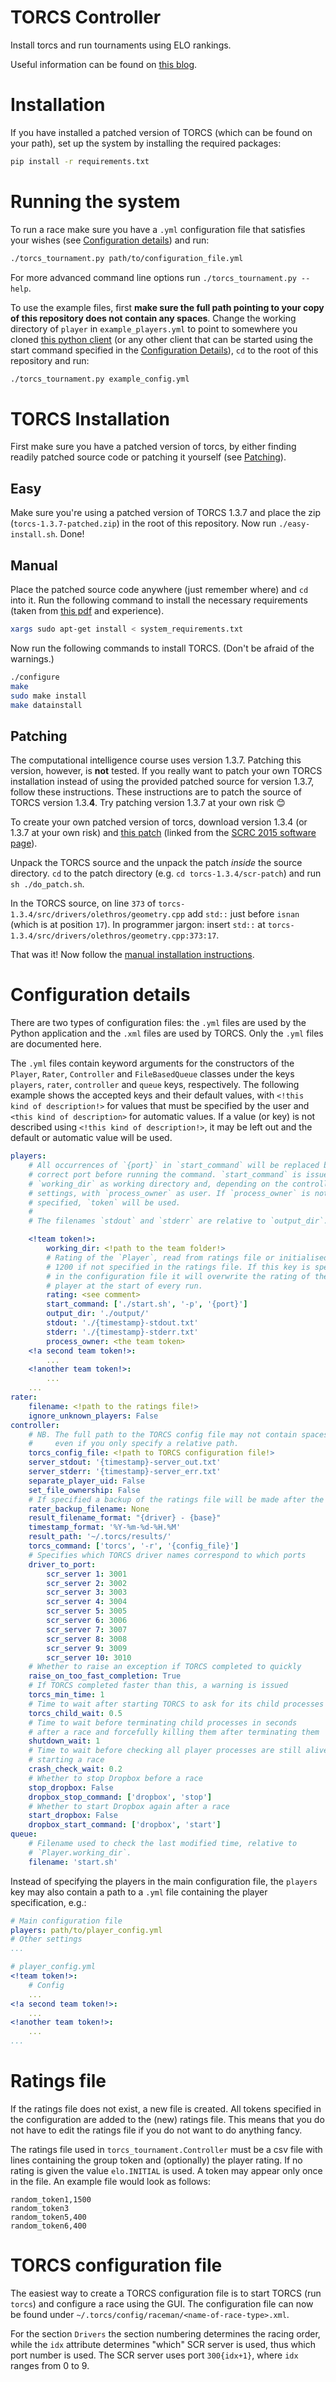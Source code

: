 # TORCS Controller
Install torcs and run tournaments using ELO rankings.

Useful information can be found on [this blog](http://www.xed.ch/help/torcs.html).

# Installation
If you have installed a patched version of TORCS (which can be found on your path), set up the system by installing the required packages:

```bash
pip install -r requirements.txt
```

# Running the system
To run a race make sure you have a `.yml` configuration file that satisfies your wishes (see [Configuration details](#configuration-details)) and run:

```bash
./torcs_tournament.py path/to/configuration_file.yml
```

For more advanced command line options run `./torcs_tournament.py --help`.

To use the example files, first **make sure the full path pointing to your copy of this repository does not contain any spaces**. Change the working directory of `player` in `example_players.yml` to point to somewhere you cloned [this python client](https://www.github.com/mpvharmelen/torcs-client) (or any other client that can be started using the start command specified in the [Configuration Details](#configuration-details)), `cd` to the root of this repository and run:

```bash
./torcs_tournament.py example_config.yml
```

# TORCS Installation
First make sure you have a patched version of torcs, by either finding readily patched source code or patching it yourself (see [Patching](#patching)).

## Easy
Make sure you're using a patched version of TORCS 1.3.7 and place the zip (`torcs-1.3.7-patched.zip`) in the root of this repository. Now run `./easy-install.sh`. Done!

## Manual
Place the patched source code anywhere (just remember where) and `cd` into it.
Run the following command to install the necessary requirements (taken from [this pdf](https://arxiv.org/pdf/1304.1672.pdf) and experience).

```bash
xargs sudo apt-get install < system_requirements.txt
```

Now run the following commands to install TORCS. (Don't be afraid of the warnings.)

```bash
./configure
make
sudo make install
make datainstall
```

## Patching
The computational intelligence course uses version 1.3.7. Patching this version, however, is **not** tested. If you really want to patch your own TORCS installation instead of using the provided patched source for version 1.3.7, follow these instructions. These instructions are to patch the source of TORCS version 1.3.**4**. Try patching version 1.3.7 at your own risk 😊

To create your own patched version of torcs, download version 1.3.4 (or 1.3.7 at your own risk) and [this patch](https://sourceforge.net/projects/cig/files/SCR%20Championship/Server%20Linux/2.1/) (linked from the [SCRC 2015 software page](http://cs.adelaide.edu.au/~optlog/SCR2015/software.html)).

Unpack the TORCS source and the unpack the patch *inside* the source directory. `cd` to the patch directory (e.g. `cd torcs-1.3.4/scr-patch`) and run `sh ./do_patch.sh`.

In the TORCS source, on line `373` of `torcs-1.3.4/src/drivers/olethros/geometry.cpp` add `std::` just before `isnan` (which is at position `17`). In programmer jargon: insert `std::` at `torcs-1.3.4/src/drivers/olethros/geometry.cpp:373:17`.

That was it! Now follow the [manual installation instructions](#manual).

# Configuration details
There are two types of configuration files: the `.yml` files are used by the Python application and the `.xml` files are used by TORCS. Only the `.yml` files are documented here.

The `.yml` files contain keyword arguments for the constructors of the `Player`, `Rater`, `Controller` and `FileBasedQueue` classes under the keys `players`, `rater`, `controller` and `queue` keys, respectively. The following example shows the accepted keys and their default values, with `<!this kind of description!>` for values that must be specified by the user and `<this kind of description>` for automatic values. If a value (or key) is not described using `<!this kind of description!>`, it may be left out and the default or automatic value will be used.

```yaml
players:
    # All occurrences of `{port}` in `start_command` will be replaced by the
    # correct port before running the command. `start_command` is issued with
    # `working_dir` as working directory and, depending on the controller
    # settings, with `process_owner` as user. If `process_owner` is not
    # specified, `token` will be used.
    #
    # The filenames `stdout` and `stderr` are relative to `output_dir`.

    <!team token!>:
        working_dir: <!path to the team folder!>
        # Rating of the `Player`, read from ratings file or initialised at
        # 1200 if not specified in the ratings file. If this key is specified
        # in the configuration file it will overwrite the rating of the
        # player at the start of every run.
        rating: <see comment>
        start_command: ['./start.sh', '-p', '{port}']
        output_dir: './output/'
        stdout: './{timestamp}-stdout.txt'
        stderr: './{timestamp}-stderr.txt'
        process_owner: <the team token>
    <!a second team token!>:
        ...
    <!another team token!>:
        ...
    ...
rater:
    filename: <!path to the ratings file!>
    ignore_unknown_players: False
controller:
    # NB. The full path to the TORCS config file may not contain spaces,
    #     even if you only specify a relative path.
    torcs_config_file: <!path to TORCS configuration file!>
    server_stdout: '{timestamp}-server_out.txt'
    server_stderr: '{timestamp}-server_err.txt'
    separate_player_uid: False
    set_file_ownership: False
    # If specified a backup of the ratings file will be made after the race
    rater_backup_filename: None
    result_filename_format: "{driver} - {base}"
    timestamp_format: '%Y-%m-%d-%H.%M'
    result_path: '~/.torcs/results/'
    torcs_command: ['torcs', '-r', '{config_file}']
    # Specifies which TORCS driver names correspond to which ports
    driver_to_port:
        scr_server 1: 3001
        scr_server 2: 3002
        scr_server 3: 3003
        scr_server 4: 3004
        scr_server 5: 3005
        scr_server 6: 3006
        scr_server 7: 3007
        scr_server 8: 3008
        scr_server 9: 3009
        scr_server 10: 3010
    # Whether to raise an exception if TORCS completed to quickly
    raise_on_too_fast_completion: True
    # If TORCS completed faster than this, a warning is issued
    torcs_min_time: 1
    # Time to wait after starting TORCS to ask for its child processes
    torcs_child_wait: 0.5
    # Time to wait before terminating child processes in seconds
    # after a race and forcefully killing them after terminating them
    shutdown_wait: 1
    # Time to wait before checking all player processes are still alive when
    # starting a race
    crash_check_wait: 0.2
    # Whether to stop Dropbox before a race
    stop_dropbox: False
    dropbox_stop_command: ['dropbox', 'stop']
    # Whether to start Dropbox again after a race
    start_dropbox: False
    dropbox_start_command: ['dropbox', 'start']
queue:
    # Filename used to check the last modified time, relative to
    # `Player.working_dir`.
    filename: 'start.sh'
```

Instead of specifying the players in the main configuration file, the `players` key may also contain a path to a `.yml` file containing the player specification, e.g.:

```yaml
# Main configuration file
players: path/to/player_config.yml
# Other settings
...
```

```yaml
# player_config.yml
<!team token!>:
    # Config
    ...
<!a second team token!>:
    ...
<!another team token!>:
    ...
...
```

# Ratings file
If the ratings file does not exist, a new file is created. All tokens specified in the configuration are added to the (new) ratings file. This means that you do not have to edit the ratings file if you do not want to do anything fancy.

The ratings file used in `torcs_tournament.Controller` must be a csv file with lines containing the group token and (optionally) the player rating. If no rating is given the value `elo.INITIAL` is used. A token may appear only once in the file. An example file would look as follows:

```
random_token1,1500
random_token3
random_token5,400
random_token6,400
```

# TORCS configuration file
The easiest way to create a TORCS configuration file is to start TORCS (run `torcs`) and configure a race using the GUI. The configuration file can now be found under `~/.torcs/config/raceman/<name-of-race-type>.xml`.

For the section `Drivers` the section numbering determines the racing order, while the `idx` attribute determines "which" SCR server is used, thus which port number is used. The SCR server uses port `300{idx+1}`, where `idx` ranges from 0 to 9.
